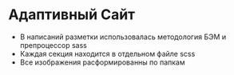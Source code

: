 <h1>Адаптивный Сайт</h1>
<ul>
  <li>В написаний разметки использовалась методология БЭМ и препроцессор sass</li>
  <li>Каждая секция находится в отдельном файле scss</li>
  <li>Все изображения расформированны по папкам</li>
</ul>
